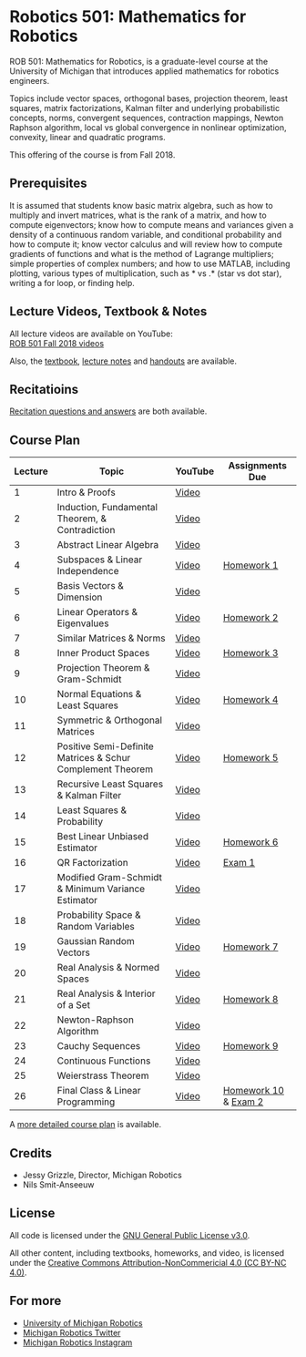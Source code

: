 # Robotics 501: Mathematics for Robotics

ROB 501: Mathematics for Robotics, is a graduate-level course at the University of Michigan that introduces applied mathematics for robotics engineers.

Topics include vector spaces, orthogonal bases, projection theorem, least squares, matrix factorizations, Kalman filter and underlying probabilistic concepts, norms, convergent sequences, contraction mappings, Newton Raphson algorithm, local vs global convergence in nonlinear optimization, convexity, linear and quadratic programs.

This offering of the course is from Fall 2018.

## Prerequisites
It is assumed that students know basic matrix algebra, such as how to multiply and invert matrices, what  is  the  rank  of  a  matrix,  and  how  to  compute  eigenvectors; know  how  to  compute  means  and  variances  given  a  density  of  a  continuous random variable, and conditional probability and how to compute it; know vector calculus and will review how to compute gradients of functions and what is the method of Lagrange multipliers; simple properties of complex numbers; and how to use MATLAB, including plotting, various types of multiplication, such as * vs .*  (star  vs  dot  star),  writing  a  for  loop,  or finding help.

## Lecture Videos, Textbook & Notes
All lecture videos are available on YouTube:  
[ROB 501 Fall 2018 videos](https://www.youtube.com/playlist?list=PLdPQZLMHRjDIzO99aE7yAtdOHSVHMXfYH)

Also, the [textbook](https://github.com/michiganrobotics/rob501/tree/main/Textbook/ROB501_Textbook2022_03_21.pdf), [lecture notes](https://github.com/michiganrobotics/rob501/tree/main/Lecture%20Notes) and [handouts](https://github.com/michiganrobotics/rob501/tree/main/Handouts) are available.

## Recitatioins
[Recitation questions and answers](https://github.com/michiganrobotics/rob501/tree/main/Recitations) are both available.

## Course Plan
| Lecture | Topic                                                      | YouTube                                                                                      | Assignments Due    |
|---------|------------------------------------------------------------|----------------------------------------------------------------------------------------------|--------------------|
| 1       | Intro & Proofs                                             | [Video](https://www.youtube.com/watch?v=2-aK25lBzvI&list=PLdPQZLMHRjDIzO99aE7yAtdOHSVHMXfYH&index=1)  |                    |
| 2       | Induction, Fundamental Theorem, & Contradiction            | [Video](https://www.youtube.com/watch?v=f559OMvSGMg&list=PLdPQZLMHRjDIzO99aE7yAtdOHSVHMXfYH&index=2)  |                    |
| 3       | Abstract Linear Algebra                                    | [Video](https://www.youtube.com/watch?v=eZxsj8k-UbY&list=PLdPQZLMHRjDIzO99aE7yAtdOHSVHMXfYH&index=3)  |                    |
| 4       | Subspaces & Linear Independence                            | [Video](https://www.youtube.com/watch?v=PL6AkVR-HUk&list=PLdPQZLMHRjDIzO99aE7yAtdOHSVHMXfYH&index=4)  | [Homework 1](https://github.com/michiganrobotics/rob501/blob/main/Homework/Homework%2001.pdf)         |
| 5       | Basis Vectors & Dimension                                  | [Video](https://www.youtube.com/watch?v=B-x9uuBcQac&list=PLdPQZLMHRjDIzO99aE7yAtdOHSVHMXfYH&index=5)  |                    |
| 6       | Linear Operators & Eigenvalues                             | [Video](https://www.youtube.com/watch?v=89QF687IeT8&list=PLdPQZLMHRjDIzO99aE7yAtdOHSVHMXfYH&index=6)  | [Homework 2](https://github.com/michiganrobotics/rob501/blob/main/Homework/Homework%2002.pdf)         |
| 7       | Similar Matrices & Norms                                   | [Video](https://www.youtube.com/watch?v=yTd33p8pmaY&list=PLdPQZLMHRjDIzO99aE7yAtdOHSVHMXfYH&index=7)  |                    |
| 8       | Inner Product Spaces                                       | [Video](https://www.youtube.com/watch?v=Gp_z3aLpTyY&list=PLdPQZLMHRjDIzO99aE7yAtdOHSVHMXfYH&index=8)  | [Homework 3](https://github.com/michiganrobotics/rob501/blob/main/Homework/Homework%2003.pdf)         |
| 9       | Projection Theorem & Gram-Schmidt                          | [Video](https://www.youtube.com/watch?v=Bg6JdhoHyn0&list=PLdPQZLMHRjDIzO99aE7yAtdOHSVHMXfYH&index=9)  |                    |
| 10      | Normal Equations & Least Squares                           | [Video](https://www.youtube.com/watch?v=y5Ef5UriN58&list=PLdPQZLMHRjDIzO99aE7yAtdOHSVHMXfYH&index=10) | [Homework 4](https://github.com/michiganrobotics/rob501/blob/main/Homework/Homework%2004.pdf)         |
| 11      | Symmetric & Orthogonal Matrices                            | [Video](https://www.youtube.com/watch?v=-rp1jsBV7x8&list=PLdPQZLMHRjDIzO99aE7yAtdOHSVHMXfYH&index=11) |                    |
| 12      | Positive Semi-Definite Matrices & Schur Complement Theorem | [Video](https://www.youtube.com/watch?v=iyvfKlZuG-g&list=PLdPQZLMHRjDIzO99aE7yAtdOHSVHMXfYH&index=12) | [Homework 5](https://github.com/michiganrobotics/rob501/blob/main/Homework/Homework%2005.pdf)         |
| 13      | Recursive Least Squares & Kalman Filter                    | [Video](https://www.youtube.com/watch?v=Ha2ls-aLmgs&list=PLdPQZLMHRjDIzO99aE7yAtdOHSVHMXfYH&index=13) |                    |
| 14      | Least Squares & Probability                                | [Video](https://www.youtube.com/watch?v=QwjS-0fInnQ&list=PLdPQZLMHRjDIzO99aE7yAtdOHSVHMXfYH&index=14) |                    |
| 15      | Best Linear Unbiased Estimator                             | [Video](https://www.youtube.com/watch?v=4ah5DzYjFUE&list=PLdPQZLMHRjDIzO99aE7yAtdOHSVHMXfYH&index=15) | [Homework 6](https://github.com/michiganrobotics/rob501/blob/main/Homework/Homework%2006.pdf)         |
| 16      | QR Factorization                                           | [Video](https://www.youtube.com/watch?v=AqPpZyLf37I&list=PLdPQZLMHRjDIzO99aE7yAtdOHSVHMXfYH&index=16) | [Exam 1](https://github.com/michiganrobotics/rob501/tree/main/Exams)             |
| 17      | Modified Gram-Schmidt & Minimum Variance Estimator         | [Video](https://www.youtube.com/watch?v=hVnJiNXJTAs&list=PLdPQZLMHRjDIzO99aE7yAtdOHSVHMXfYH&index=17) |                    |
| 18      | Probability Space & Random Variables                       | [Video](https://www.youtube.com/watch?v=dnMH9sCuudA&list=PLdPQZLMHRjDIzO99aE7yAtdOHSVHMXfYH&index=18) |                    |
| 19      | Gaussian Random Vectors                                    | [Video](https://www.youtube.com/watch?v=jPSRL_PABVI&list=PLdPQZLMHRjDIzO99aE7yAtdOHSVHMXfYH&index=19) | [Homework 7](https://github.com/michiganrobotics/rob501/blob/main/Homework/Homework%2007.pdf)         |
| 20      | Real Analysis & Normed Spaces                              | [Video](https://www.youtube.com/watch?v=9Hvq-Fe6YmM&list=PLdPQZLMHRjDIzO99aE7yAtdOHSVHMXfYH&index=20) |                    |
| 21      | Real Analysis & Interior of a Set                          | [Video](https://www.youtube.com/watch?v=v25gVgzrqHg&list=PLdPQZLMHRjDIzO99aE7yAtdOHSVHMXfYH&index=21) | [Homework 8](https://github.com/michiganrobotics/rob501/blob/main/Homework/Homework%2008.pdf)         |
| 22      | Newton-Raphson Algorithm                                   | [Video](https://www.youtube.com/watch?v=oAw2mqSoRr4&list=PLdPQZLMHRjDIzO99aE7yAtdOHSVHMXfYH&index=22) |                    |
| 23      | Cauchy Sequences                                           | [Video](https://www.youtube.com/watch?v=IVx2SvN4hQ8&list=PLdPQZLMHRjDIzO99aE7yAtdOHSVHMXfYH&index=23) | [Homework 9](https://github.com/michiganrobotics/rob501/blob/main/Homework/Homework%2009.pdf)         |
| 24      | Continuous Functions                                       | [Video](https://www.youtube.com/watch?v=_2CcWd4qryU&list=PLdPQZLMHRjDIzO99aE7yAtdOHSVHMXfYH&index=24) |                    |
| 25      | Weierstrass Theorem                                        | [Video](https://www.youtube.com/watch?v=DT367udR6Uc&list=PLdPQZLMHRjDIzO99aE7yAtdOHSVHMXfYH&index=25) |                    |
| 26      | Final Class & Linear Programming                           | [Video](https://www.youtube.com/watch?v=H-2_Tl-4p_A&list=PLdPQZLMHRjDIzO99aE7yAtdOHSVHMXfYH&index=26) | [Homework 10](https://github.com/michiganrobotics/rob501/blob/main/Homework/Homework%2010.pdf) & [Exam 2](https://github.com/michiganrobotics/rob501/tree/main/Exams) |

A [more detailed course plan](https://github.com/michiganrobotics/rob501/tree/main/Course%20Schedule) is available.

## Credits
- Jessy Grizzle, Director, Michigan Robotics
- Nils Smit-Anseeuw

## License
All code is licensed under the [GNU General Public License v3.0](https://github.com/michiganrobotics/rob101/blob/main/LICENSE).

All other content, including textbooks, homeworks, and video, is licensed under the [Creative Commons Attribution-NonCommericial 4.0 (CC BY-NC 4.0)](https://creativecommons.org/licenses/by-nc/4.0/).

## For more
- [University of Michigan Robotics](https://robotics.umich.edu)
- [Michigan Robotics Twitter](http://twitter.com/umrobotics)
- [Michigan Robotics Instagram](http://instagram.com/umrobotics/)
